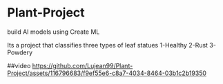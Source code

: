 # Plant-Project

build AI models using Create ML

Its a project that classifies three types of leaf statues
1-Healthy
2-Rust
3-Powdery

##video
https://github.com/Lujean99/Plant-Project/assets/116796683/f9ef55e6-c8a7-4034-8464-03b1c2b19350
